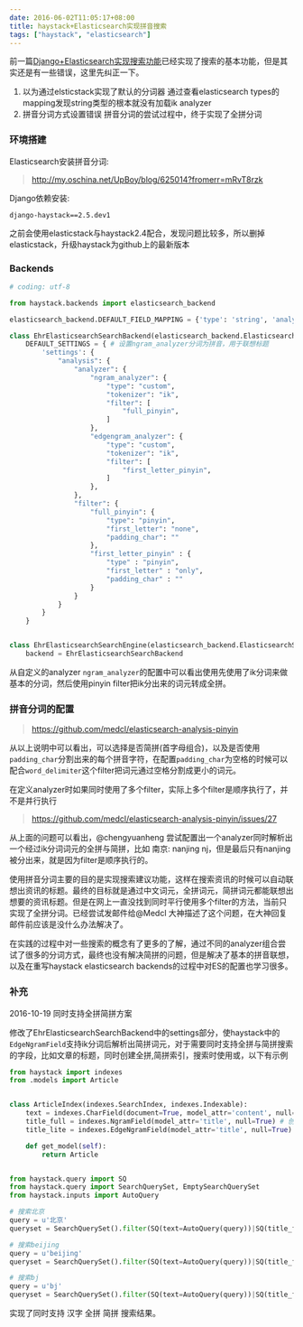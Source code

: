 ```yaml
---
date: 2016-06-02T11:05:17+08:00
title: haystack+Elasticsearch实现拼音搜索
tags: ["haystack", "elasticsearch"]
---
```


前一篇[Django+Elasticsearch实现搜索功能](https://zhu327.github.io/2016/05/30/djangoelasticsearch%E5%AE%9E%E7%8E%B0%E6%90%9C%E7%B4%A2%E5%8A%9F%E8%83%BD/)已经实现了搜索的基本功能，但是其实还是有一些错误，这里先纠正一下。

1. 以为通过elsticstack实现了默认的分词器
   通过查看elasticsearch types的mapping发现string类型的根本就没有加载ik analyzer
2. 拼音分词方式设置错误
   拼音分词的尝试过程中，终于实现了全拼分词

### 环境搭建

Elasticsearch安装拼音分词:

> <http://my.oschina.net/UpBoy/blog/625014?fromerr=mRvT8rzk>

Django依赖安装:

```
django-haystack==2.5.dev1
```

之前会使用elasticstack与haystack2.4配合，发现问题比较多，所以删掉elasticstack，升级haystack为github上的最新版本

<!--more-->

### Backends

```python
# coding: utf-8

from haystack.backends import elasticsearch_backend

elasticsearch_backend.DEFAULT_FIELD_MAPPING = {'type': 'string', 'analyzer': 'ik'} # 重写string类型的默认analyzer为ik分词

class EhrElasticsearchSearchBackend(elasticsearch_backend.ElasticsearchSearchBackend):
    DEFAULT_SETTINGS = { # 设置ngram_analyzer分词为拼音，用于联想标题
        'settings': {
            "analysis": {
                "analyzer": {
                    "ngram_analyzer": {
                        "type": "custom",
                        "tokenizer": "ik",
                        "filter": [
                            "full_pinyin",
                        ]
                    },
                    "edgengram_analyzer": {
                        "type": "custom",
                        "tokenizer": "ik",
                        "filter": [
                            "first_letter_pinyin",
                        ]
                    },
                },
                "filter": {
                    "full_pinyin": {
                        "type": "pinyin",
                        "first_letter": "none",
                        "padding_char": ""
                    },
                    "first_letter_pinyin" : {
                        "type" : "pinyin",
                        "first_letter" : "only",
                        "padding_char" : ""
                    }
                }
            }
        }
    }


class EhrElasticsearchSearchEngine(elasticsearch_backend.ElasticsearchSearchEngine):
    backend = EhrElasticsearchSearchBackend
```

从自定义的analyzer `ngram_analyzer`的配置中可以看出使用先使用了ik分词来做基本的分词，然后使用pinyin filter把ik分出来的词元转成全拼。

### 拼音分词的配置

> <https://github.com/medcl/elasticsearch-analysis-pinyin>

从以上说明中可以看出，可以选择是否简拼(首字母组合)，以及是否使用`padding_char`分割出来的每个拼音字符，在配置`padding_char`为空格的时候可以配合`word_delimiter`这个filter把词元通过空格分割成更小的词元。

在定义analyzer时如果同时使用了多个filter，实际上多个filter是顺序执行了，并不是并行执行

> <https://github.com/medcl/elasticsearch-analysis-pinyin/issues/27>

从上面的问题可以看出，@chengyuanheng 尝试配置出一个analyzer同时解析出一个经过ik分词词元的全拼与简拼，比如 南京: nanjing nj，但是最后只有nanjing被分出来，就是因为filter是顺序执行的。

使用拼音分词主要的目的是实现搜索建议功能，这样在搜索资讯的时候可以自动联想出资讯的标题。最终的目标就是通过中文词元，全拼词元，简拼词元都能联想出想要的资讯标题。但是在网上一直没找到同时平行使用多个filter的方法，当前只实现了全拼分词。已经尝试发邮件给@Medcl 大神描述了这个问题，在大神回复邮件前应该是没什么办法解决了。

在实践的过程中对一些搜索的概念有了更多的了解，通过不同的analyzer组合尝试了很多的分词方式，最终也没有解决简拼的问题，但是解决了基本的拼音联想，以及在重写haystack elasticsearch backends的过程中对ES的配置也学习很多。

### 补充

2016-10-19 同时支持全拼简拼方案

修改了EhrElasticsearchSearchBackend中的settings部分，使haystack中的`EdgeNgramField`支持ik分词后解析出简拼词元，对于需要同时支持全拼与简拼搜索的字段，比如文章的标题，同时创建全拼,简拼索引，搜索时使用或，以下有示例

```python
from haystack import indexes
from .models import Article


class ArticleIndex(indexes.SearchIndex, indexes.Indexable):
    text = indexes.CharField(document=True, model_attr='content', null=True)
    title_full = indexes.NgramField(model_attr='title', null=True) # 创建标题的全拼索引字段
    title_lite = indexes.EdgeNgramField(model_attr='title', null=True) # 简拼索引字段

    def get_model(self):
        return Article


from haystack.query import SQ
from haystack.query import SearchQuerySet, EmptySearchQuerySet
from haystack.inputs import AutoQuery

# 搜索北京
query = u'北京'
queryset = SearchQuerySet().filter(SQ(text=AutoQuery(query))|SQ(title_full=query)|SQ(title_lite=query))

# 搜索beijing
query = u'beijing'
queryset = SearchQuerySet().filter(SQ(text=AutoQuery(query))|SQ(title_full=query)|SQ(title_lite=query))

# 搜索bj
query = u'bj'
queryset = SearchQuerySet().filter(SQ(text=AutoQuery(query))|SQ(title_full=query)|SQ(title_lite=query))
```

实现了同时支持 汉字 全拼 简拼 搜索结果。
